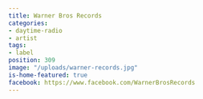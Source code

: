 ```yaml
---
title: Warner Bros Records
categories:
- daytime-radio
- artist
tags:
- label
position: 309
image: "/uploads/warner-records.jpg"
is-home-featured: true
facebook: https://www.facebook.com/WarnerBrosRecords
---
```


